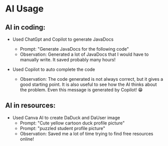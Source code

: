 # AI Usage
## AI in coding:
- Used ChatGpt and Copilot to generate JavaDocs
    - Prompt: "Generate JavaDocs for the following code"
    - Observation: Generated a lot of JavaDocs that I would have to manually write. It saved probably many hours!

- Used Copilot to auto complete the code
    - Observation: The code generated is not always correct, but it gives a good starting point. It is also useful to see how the AI thinks about the problem. Even this message is generated by Copilot! 😁
## AI in resources:
- Used Canva AI to create DaDuck and DaUser image
  - Prompt: "Cute yellow cartoon duck profile picture"
  - Prompt: "puzzled student profile picture"
  - Observation: Saved me a lot of time trying to find free resources online!